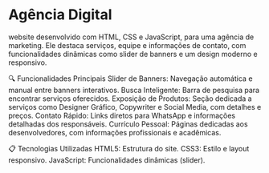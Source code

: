 # Agência Digital 
website  desenvolvido com HTML, CSS e JavaScript, para uma agência de marketing. Ele destaca serviços, equipe e informações de contato, com funcionalidades dinâmicas como slider de banners e um design moderno e responsivo.

🔍 Funcionalidades Principais
Slider de Banners: Navegação automática e manual entre banners interativos.
Busca Inteligente: Barra de pesquisa para encontrar serviços oferecidos.
Exposição de Produtos: Seção dedicada a serviços como Designer Gráfico, Copywriter e Social Media, com detalhes e preços.
Contato Rápido: Links diretos para WhatsApp e informações detalhadas dos responsáveis.
Currículo Pessoal: Páginas dedicadas aos desenvolvedores, com informações profissionais e acadêmicas.

📋 Tecnologias Utilizadas
HTML5: Estrutura do site.
CSS3: Estilo e layout responsivo.
JavaScript: Funcionalidades dinâmicas (slider).
